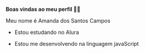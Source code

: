 **Boas vindas ao meu perfil 💙💙**

Meu nome é Amanda dos Santos Campos 

- Estou estudando no Alura

- Estou me desenvolvendo na linguagem javaScript
